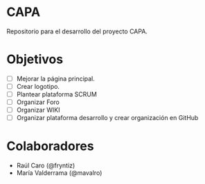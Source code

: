 # CAPA
Repositorio para el desarrollo del proyecto CAPA.

# Objetivos
- [ ] Mejorar la página principal.
- [ ] Crear logotipo.
- [ ] Plantear plataforma SCRUM
- [ ] Organizar Foro
- [ ] Organizar WIKI
- [ ] Organizar plataforma desarrollo y crear organización en GitHub

# Colaboradores
- Raúl Caro (@fryntiz)
- María Valderrama (@mavalro)
